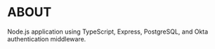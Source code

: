 # ABOUT

Node.js application using TypeScript, Express, PostgreSQL, and Okta authentication middleware.

